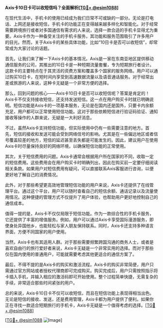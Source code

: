 **Axis卡10日卡可以收短信吗？全面解析[[TG💪+ @esim1088](https://t.me/s/esim1088)]**

在现代生活中，手机卡的使用已经成为我们日常不可或缺的一部分。无论是打电话、上网还是接收短信，手机卡的功能正在变得越来越多样化和智能化。对于经常需要跨境旅行或者对多国通信有需求的人来说，选择一款合适的手机卡显得尤为重要。Axis卡作为一种备受关注的手机卡服务，其功能和服务范围吸引了许多用户的目光。然而，关于Axis卡的某些具体功能，比如“10日卡是否可以收短信”，却常常成为大家讨论的话题。

首先，让我们来了解一下Axis卡的基本情况。Axis是一家在东南亚地区提供移动通信服务的公司，其推出的10日卡是一种短期流量套餐，专为短期旅行者设计。这款卡的主要特点在于其灵活的资费方案和覆盖多个国家的服务网络。用户可以通过购买10日卡，在短时间内享受到高速数据流量以及语音通话服务。对于经常出差或旅游的人来说，这种卡无疑是一个非常方便的选择。

那么，回到问题的核心——Axis卡10日卡是否可以收短信呢？答案是肯定的！Axis卡不仅支持接收短信，还支持发送短信。这一点在用户购买卡时就已明确说明。短信功能是Axis卡的一项基本服务，无论是在国内还是国外，只要卡内余额充足，用户都可以正常使用短信功能。这对于那些依赖短信进行验证码验证、通知接收等操作的人群来说，无疑是一大利好消息。

不过，虽然Axis卡支持短信功能，但实际使用中仍有一些需要注意的地方。首先，短信的接收和发送可能会受到网络信号的影响。尤其是在一些偏远地区或者信号覆盖较差的地方，短信的延迟甚至丢失都是可能发生的。因此，建议用户在使用Axis卡时尽量保持良好的网络环境，以确保短信功能的正常使用。

其次，关于短信费用的问题。Axis卡通常会根据用户所在国家的不同，收取一定的短信费用。这些费用会在用户购买卡时明确列出，因此在购买前一定要仔细阅读相关条款。如果用户对短信费用有疑问，可以直接联系Axis客服进行咨询，以便更好地了解自己的消费情况。

此外，对于那些希望更高效地管理短信功能的用户来说，Axis卡还提供了在线管理平台。通过这个平台，用户可以随时查看自己的短信余额、通话记录以及流量使用情况。这种便捷的管理方式不仅提升了用户体验，也帮助用户更好地控制自己的通信成本。

值得一提的是，Axis卡不仅仅局限于短信功能。作为一款综合性的手机卡服务，它还提供了丰富的增值服务。例如，用户可以通过Axis卡享受国际漫游服务，即使身处异国他乡，也能轻松与家人朋友保持联系。同时，Axis卡还支持多种语言界面，方便不同国家的用户使用。

当然，Axis卡也有其适用人群。对于那些需要频繁跨国沟通的商务人士，或者是喜欢自由行的旅行爱好者来说，Axis卡无疑是一个非常实用的选择。而对于那些仅在国内使用的普通用户，可能就需要考虑其他更适合的通信方案了。

最后，不得不提的是Axis卡的购买和激活流程。Axis卡的购买非常简便，用户只需通过官方网站或者授权代理商即可完成购买。购买完成后，用户只需按照指示将卡插入手机，并输入相应的激活码即可开始使用。整个过程简单快捷，无需复杂的手续，非常适合那些时间紧张的用户。

总的来说，Axis卡10日卡不仅可以收短信，而且在短信功能上表现得相当出色。无论是短信的接收、发送，还是费用管理，Axis卡都为用户提供了便利。如果你正在寻找一款适合短期旅行的手机卡，Axis卡无疑是一个值得考虑的选择。[[TG💪+ @esim1088](https://t.me/s/esim1088)]

[[TG💪+ @esim1088](https://t.me/s/esim1088) ![Image](https://i.postimg.cc/4NQfJmqS/Snipaste-2025-05-13-00-14-12.png)]
